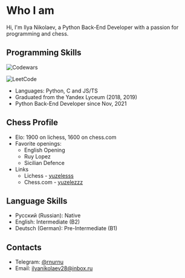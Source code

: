 # Who I am

Hi, I'm Ilya Nikolaev, a Python Back-End Developer with a passion for programming and chess.


## Programming Skills

![Codewars](https://www.codewars.com/users/ilya-nikolaev/badges/large)

![LeetCode](https://leetcode-badge-sage.vercel.app/badge/ilya-nikolaev?theme=dark)

- Languages: Python, C and JS/TS
- Graduated from the Yandex Lyceum (2018, 2019)
- Python Back-End Developer since Nov, 2021


## Chess Profile
- Elo: 1900 on lichess, 1600 on chess.com
- Favorite openings:
    + English Opening
    + Ruy Lopez
    + Sicilian Defence
- Links
    + Lichess - [yuzelesss](https://lichess.org/@/yuzelesss)
    + Chess.com - [yuzelezzz](https://www.chess.com/member/yuzelezzz)


## Language Skills
- Русский (Russian): Native
- English: Intermediate (B2)
- Deutsch (German): Pre-Intermediate (B1)


## Contacts
- Telegram: [@rnurnu](https://t.me/rnurnu)
- Email: [ilyanikolaev28@inbox.ru](mailto:ilyanikolaev28@inbox.ru)
